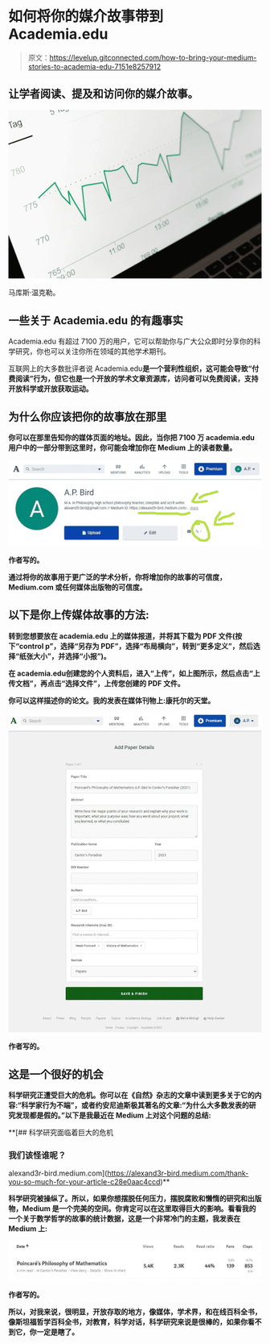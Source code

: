 # 如何将你的媒介故事带到 Academia.edu

> 原文：<https://levelup.gitconnected.com/how-to-bring-your-medium-stories-to-academia-edu-7151e8257912>

## 让学者阅读、提及和访问你的媒介故事。

![](img/5d1ba9b3f66fd741934ddc61767db6d2.png)

马库斯·温克勒。

## 一些关于 Academia.edu 的有趣事实

Academia.edu 有超过 7100 万的用户，它可以帮助你与广大公众即时分享你的科学研究，你也可以关注你所在领域的其他学术期刊。

互联网上的大多数批评者说 Academia.edu**是一个营利性组织，这可能会导致“付费阅读”行为，但它也是一个开放的学术文章资源库，访问者可以免费阅读，支持开放科学或开放获取运动。**

## **为什么你应该把你的故事放在那里**

**你可以在那里告知你的媒体页面的地址。因此，当你把 7100 万 academia.edu 用户中的一部分带到这里时，你可能会增加你在 Medium 上的读者数量。**

**![](img/f462d80b825f96416e340fe9ab1feb4c.png)**

**作者写的。**

**通过将你的故事用于更广泛的学术分析，你将增加你的故事的可信度，Medium.com 或任何媒体出版物的可信度。**

## **以下是你上传媒体故事的方法:**

**转到您想要放在 academia.edu 上的媒体报道，并将其下载为 PDF 文件(按下“control p”，选择“另存为 PDF”，选择“布局横向”，转到“更多定义”，然后选择“纸张大小”，并选择“小报”)。**

**在 academia.edu创建您的个人资料后，进入“上传”，如上图所示，然后点击“上传文档”，再点击“选择文件”，上传您创建的 PDF 文件。**

**你可以这样描述你的论文。我的发表在媒体刊物上:康托尔的天堂。**

**![](img/6ccedce63958307f829a9e5ed588def2.png)**

**作者写的。**

## **这是一个很好的机会**

**科学研究正遭受巨大的危机。你可以在《自然》杂志的文章中读到更多关于它的内容:“科学家行为不端”，或者约安尼迪斯极其著名的文章:“为什么大多数发表的研究发现都是假的。”以下是我最近在 Medium 上对这个问题的总结:**

 **[## 科学研究面临着巨大的危机

### 我们该怪谁呢？

alexand3r-bird.medium.com](https://alexand3r-bird.medium.com/thank-you-so-much-for-your-article-c28e0aac4ccd)** 

**科学研究被操纵了。所以，如果你想摆脱任何压力，摆脱腐败和懒惰的研究和出版物，Medium 是一个完美的空间。你肯定可以在这里取得巨大的影响。看看我的一个关于数学哲学的故事的统计数据，这是一个非常冷门的主题，我发表在 Medium 上:**

**![](img/e895273861ba2bf6030ef3a8ecd3a9c0.png)**

**作者写的。**

**所以，对我来说，很明显，开放存取的地方，像媒体，学术界，和在线百科全书，像斯坦福哲学百科全书，对教育，科学对话，科学研究来说是很棒的，如果你看不到它，你一定是瞎了。**